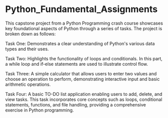 # Python_Fundamental_Assignments
This capstone project from a Python Programming crash course showcases key foundational aspects of Python through a series of tasks. The project is broken down as follows:

Task One: Demonstrates a clear understanding of Python's various data types and their uses.

Task Two: Highlights the functionality of loops and conditionals. In this part, a while loop and if-else statements are used to illustrate control flow.

Task Three: A simple calculator that allows users to enter two values and choose an operation to perform, demonstrating interactive input and basic arithmetic operations.

Task Four: A basic TO-DO list application enabling users to add, delete, and view tasks. This task incorporates core concepts such as loops, conditional statements, functions, and file handling, providing a comprehensive exercise in Python programming.
